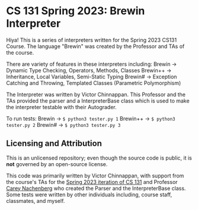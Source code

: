 # CS 131 Spring 2023: Brewin Interpreter

Hiya! This is a series of interpreters written for the Spring 2023 CS131 Course. The language "Brewin" was created by the Professor and TAs of the course.

There are variety of features in these interpreters including:
Brewin -> Dynamic Type Checking, Operators, Methods, Classes 
Brewin++ -> Inheritance, Local Variables, Semi-Static Typing 
Brewin# -> Exception Catching and Throwing, Templated Classes (Parametric Polymorphism) 

The Interpreter was written by Victor Chinnappan. This Professor and the TAs provided the parser and a InterpreterBase class which is used to make the interpreter testable with their Autograder.

To run tests:
Brewin -> ```$ python3 tester.py 1```
Brewin++ -> ```$ python3 tester.py 2```
Brewin# -> ```$ python3 tester.py 3```

## Licensing and Attribution

This is an unlicensed repository; even though the source code is public, it is **not** governed by an open-source license.

This code was primarily written by Victor Chinnappan, with support from the course's TAs for the [Spring 2023 iteration of CS 131](https://ucla-cs-131.github.io/spring-23/) and Professor [Carey Nachenberg](http://careynachenberg.weebly.com/) who created the Parser and the InterpreterBase class. Some tests were written by other individuals including, course staff, classmates, and myself.
